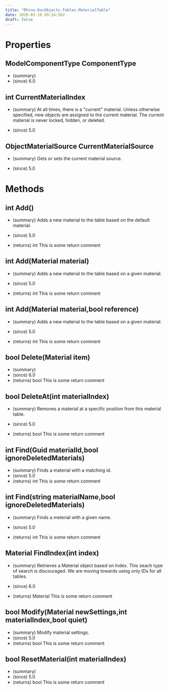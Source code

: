 ```yaml
---
title: "Rhino.DocObjects.Tables.MaterialTable"
date: 2020-03-10 09:24:56Z
draft: false
---
```


# Properties
## ModelComponentType ComponentType
- (summary) 
- (since) 6.0
## int CurrentMaterialIndex
- (summary) 
     At all times, there is a "current" material.  Unless otherwise
     specified, new objects are assigned to the current material.
     The current material is never locked, hidden, or deleted.
     
- (since) 5.0
## ObjectMaterialSource CurrentMaterialSource
- (summary) 
     Gets or sets the current material source.
     
- (since) 5.0
# Methods
## int Add()
- (summary) 
     Adds a new material to the table based on the default material.
     
- (since) 5.0
- (returns) int This is some return comment
## int Add(Material material)
- (summary) 
     Adds a new material to the table based on a given material.
     
- (since) 5.0
- (returns) int This is some return comment
## int Add(Material material,bool reference)
- (summary) 
     Adds a new material to the table based on a given material.
     
- (since) 5.0
- (returns) int This is some return comment
## bool Delete(Material item)
- (summary) 
- (since) 6.0
- (returns) bool This is some return comment
## bool DeleteAt(int materialIndex)
- (summary) 
     Removes a material at a specific position from this material table.
     
- (since) 5.0
- (returns) bool This is some return comment
## int Find(Guid materialId,bool ignoreDeletedMaterials)
- (summary) Finds a material with a matching id.
- (since) 5.0
- (returns) int This is some return comment
## int Find(string materialName,bool ignoreDeletedMaterials)
- (summary) 
     Finds a meterial with a given name.
     
- (since) 5.0
- (returns) int This is some return comment
## Material FindIndex(int index)
- (summary) 
     Retrieves a Material object based on Index. This seach type of search is discouraged.
     We are moving towards using only IDs for all tables.
     
- (since) 6.0
- (returns) Material This is some return comment
## bool Modify(Material newSettings,int materialIndex,bool quiet)
- (summary) Modify material settings.
- (since) 5.0
- (returns) bool This is some return comment
## bool ResetMaterial(int materialIndex)
- (summary) 
- (since) 5.0
- (returns) bool This is some return comment
